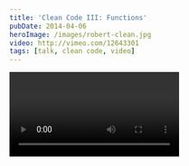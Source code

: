 ```yaml
---
title: 'Clean Code III: Functions'
pubDate: 2014-04-06
heroImage: /images/robert-clean.jpg
video: http://vimeo.com/12643301
tags: [talk, clean code, video]
---
```


<Video url="https://player.vimeo.com/video/12643301"  />

_This post is my TLDR of the video above –
[Robert C. Martins Clean Code III: Functions](http://vimeo.com/12643301)._

## Functions should do one thing

You can tell that a function is doing more than one thing if you can extract a function from it with a meaningful name that is not merely a restatement of its implementation.

## Make functions at one abstraction level

Don't jump between abstract method calls and string operations in the same function. That would be a sign that you should refactor out  some parts in the function.

## Return a value, OR change a state

**EITHER **your function returns a value **OR **it does something. This might not always be possible to make it so, but atleast **TRY. **The example Roberts mentions a method that is called checkPassword og something, and also happens to initialize a session (which would be applicable the first time, but break stuff later). Return a value OR do something.

## Functions should be less than 20 lines

Long functions are hard to read. If they're more than 20 lines, they probably are doing more than one thing.

## Use descriptive function names

Don't be afraid to use long function names. Don't be afraid to use some time coming up with it. It's so important for the readability.

## Use no more than 3 arguments

The ideal number of arguments is zero. A function that has zero arguments is really easy to understand. If you have 4 variables that are so cohesive that they can be passed as a unit into a function, you have a structure. You're probably going to use the same set of variables in other functions, don't you think?

## Don't use comments

Comments are bad. They are an excuse not to refactor out a function. They are a confession that the code that has been written isn't understandable in itself. Instead, write properly! And by the love of God, don't comment out code. You're making a mess. The code you're about to comment is in the source control. Don't worry about it.
